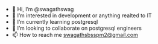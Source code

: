 - 👋 Hi, I’m @swagathswag
- 👀 I’m interested in development or anything realted to IT
- 🌱 I’m currently learning postgresql
- 💞️ I’m looking to collaborate on postgresql engineers
- 📫 How to reach me swagathsbsspm2@gmail.com
<!---
swagathswag/swagathswag is a ✨ special ✨ repository because its `README.md` (this file) appears on your GitHub profile.
You can click the Preview link to take a look at your changes.
--->
